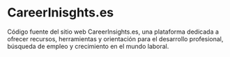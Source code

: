 # CareerInisghts.es
Código fuente del sitio web CareerInsights.es, una plataforma dedicada a ofrecer recursos, herramientas y orientación para el desarrollo profesional, búsqueda de empleo y crecimiento en el mundo laboral.
